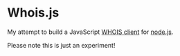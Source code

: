 # Whois.js

My attempt to build a JavaScript [WHOIS client](http://www.ruby-whois.org/) for [node.js](http://nodejs.org/).

Please note this is just an experiment!
